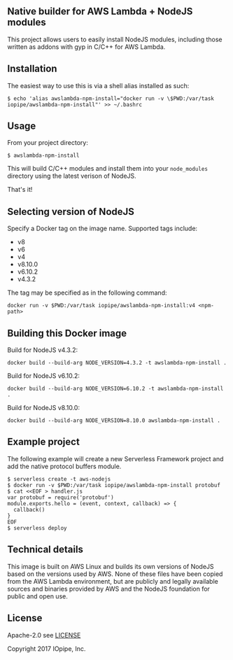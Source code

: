 Native builder for AWS Lambda + NodeJS modules
----------------------------------------------

This project allows users to easily install NodeJS modules,
including those written as addons with gyp in C/C++ for AWS Lambda.

## Installation

The easiest way to use this is via a shell alias installed as such:

`$ echo 'alias awslambda-npm-install="docker run -v \$PWD:/var/task iopipe/awslambda-npm-install"' >> ~/.bashrc`

## Usage

From your project directory:

`$ awslambda-npm-install`

This will build C/C++ modules and install them into your `node_modules` directory using
the latest verison of NodeJS.

That's it!

## Selecting version of NodeJS

Specify a Docker tag on the image name. Supported tags include:

* v8
* v6
* v4
* v8.10.0
* v6.10.2
* v4.3.2

The tag may be specified as in the following command:

`docker run -v $PWD:/var/task iopipe/awslambda-npm-install:v4 <npm-path>`

## Building this Docker image

Build for NodeJS v4.3.2:

`docker build --build-arg NODE_VERSION=4.3.2 -t awslambda-npm-install .`

Build for NodeJS v6.10.2:

`docker build --build-arg NODE_VERSION=6.10.2 -t awslambda-npm-install .`

Build for NodeJS v8.10.0:

`docker build --build-arg NODE_VERSION=8.10.0 awslambda-npm-install .`

## Example project

The following example will create a new Serverless Framework project and add the native protocol buffers module.

```
$ serverless create -t aws-nodejs
$ docker run -v $PWD:/var/task iopipe/awslambda-npm-install protobuf
$ cat <<EOF > handler.js
var protobuf = require('protobuf')
module.exports.hello = (event, context, callback) => {
  callback()
}
EOF
$ serverless deploy
```

## Technical details

This image is built on AWS Linux and builds its own versions
of NodeJS based on the versions used by AWS. None of these files
have been copied from the AWS Lambda environment, but are publicly
and legally available sources and binaries provided by AWS and the
NodeJS foundation for public and open use.

## License

Apache-2.0 see [LICENSE](https://www.apache.org/licenses/LICENSE-2.0.html)

Copyright 2017  IOpipe, Inc.
